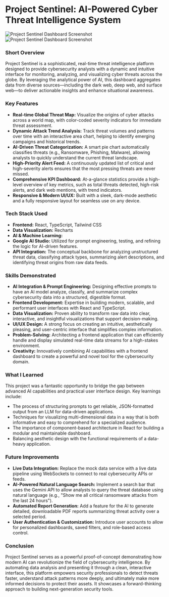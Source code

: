 
# Project Sentinel: AI-Powered Cyber Threat Intelligence System

![Project Sentinel Dashboard Screenshot](https://image2url.com/images/1761642543302-0fb29dff-8c09-4d0d-b3b1-949db95648b2.png) 
![Project Sentinel Dashboard Screenshot](https://image2url.com/images/1761642599279-79eb87c8-e418-4754-8517-65b56abdf63d.png) 


### Short Overview

Project Sentinel is a sophisticated, real-time threat intelligence platform designed to provide cybersecurity analysts with a dynamic and intuitive interface for monitoring, analyzing, and visualizing cyber threats across the globe. By leveraging the analytical power of AI, this dashboard aggregates data from diverse sources—including the dark web, deep web, and surface web—to deliver actionable insights and enhance situational awareness.

### Key Features

- **Real-time Global Threat Map:** Visualize the origins of cyber attacks across a world map, with color-coded severity indicators for immediate threat assessment.
- **Dynamic Attack Trend Analysis:** Track threat volumes and patterns over time with an interactive area chart, helping to identify emerging campaigns and historical trends.
- **AI-Driven Threat Categorization:** A smart pie chart automatically classifies threats (e.g., Ransomware, Phishing, Malware), allowing analysts to quickly understand the current threat landscape.
- **High-Priority Alert Feed:** A continuously updated list of critical and high-severity alerts ensures that the most pressing threats are never missed.
- **Comprehensive KPI Dashboard:** At-a-glance statistics provide a high-level overview of key metrics, such as total threats detected, high-risk alerts, and dark web mentions, with trend indicators.
- **Responsive & Modern UI/UX:** Built with a sleek, dark-mode aesthetic and a fully responsive layout for seamless use on any device.

### Tech Stack Used

-   **Frontend:** React, TypeScript, Tailwind CSS
-   **Data Visualization:** Recharts
-   **AI & Machine Learning:**
-   **Google AI Studio:** Utilized for prompt engineering, testing, and refining the logic for AI-driven features.
-   **API Integration:** The conceptual backbone for analyzing unstructured threat data, classifying attack types, summarizing alert descriptions, and identifying threat origins from raw data feeds.

### Skills Demonstrated

-   **AI Integration & Prompt Engineering:** Designing effective prompts to have an AI model analyze, classify, and summarize complex cybersecurity data into a structured, digestible format.
-   **Frontend Development:** Expertise in building modern, scalable, and performant user interfaces with React and TypeScript.
-   **Data Visualization:** Proven ability to transform raw data into clear, interactive, and insightful visualizations that support decision-making.
-   **UI/UX Design:** A strong focus on creating an intuitive, aesthetically pleasing, and user-centric interface that simplifies complex information.
-   **Problem-Solving:** Architecting a frontend application that can efficiently handle and display simulated real-time data streams for a high-stakes environment.
-   **Creativity:** Innovatively combining AI capabilities with a frontend dashboard to create a powerful and novel tool for the cybersecurity domain.

### What I Learned

This project was a fantastic opportunity to bridge the gap between advanced AI capabilities and practical user interface design. Key learnings include:

-   The process of structuring prompts to get reliable, JSON-formatted output from an LLM for data-driven applications.
-   Techniques for visualizing multi-dimensional data in a way that is both informative and easy to comprehend for a specialized audience.
-   The importance of component-based architecture in React for building a modular and maintainable dashboard.
-   Balancing aesthetic design with the functional requirements of a data-heavy application.

### Future Improvements

-   **Live Data Integration:** Replace the mock data service with a live data pipeline using WebSockets to connect to real cybersecurity APIs or feeds.
-   **AI-Powered Natural Language Search:** Implement a search bar that uses the Gemini API to allow analysts to query the threat database using natural language (e.g., "Show me all critical ransomware attacks from the last 24 hours").
-   **Automated Report Generation:** Add a feature for the AI to generate detailed, downloadable PDF reports summarizing threat activity over a selected period.
-   **User Authentication & Customization:** Introduce user accounts to allow for personalized dashboards, saved filters, and role-based access control.


### Conclusion

Project Sentinel serves as a powerful proof-of-concept demonstrating how modern AI can revolutionize the field of cybersecurity intelligence. By automating data analysis and presenting it through a clean, interactive interface, this platform empowers security professionals to detect threats faster, understand attack patterns more deeply, and ultimately make more informed decisions to protect their assets. It showcases a forward-thinking approach to building next-generation security tools.

